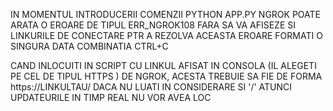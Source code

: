 IN MOMENTUL INTRODUCERII COMENZII PYTHON APP.PY NGROK POATE ARATA O EROARE
DE TIPUL ERR_NGROK108 FARA SA VA AFISEZE SI LINKURILE DE CONECTARE
PTR A REZOLVA ACEASTA EROARE FORMATI O SINGURA DATA COMBINATIA CTRL+C

CAND INLOCUITI IN SCRIPT CU LINKUL AFISAT IN CONSOLA (IL ALEGETI PE CEL
DE TIPUL HTTPS ) DE NGROK,
ACESTA TREBUIE SA FIE DE FORMA https://LINKULTAU/
DACA NU LUATI IN CONSIDERARE SI '/' ATUNCI UPDATEURILE IN TIMP REAL NU VOR AVEA LOC
